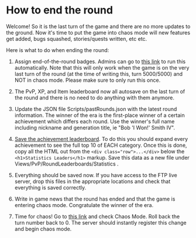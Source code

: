 # How to end the round

Welcome!  So it is the last turn of the game and there are no more updates to the ground.  Now it's time to put the game into chaos mode will new features get added, bugs squashed, stories/quests written, etc etc.

Here is what to do when ending the round:

1. Assign end-of-the-round badges.  Admins can go to [this link](https://www.transformaniatime.com/PvPAdmin/AssignLeadersBadges) to run this automatically.  Note that this will only work when the game is on the very last turn of the round (at the time of writing this, turn 5000/5000) and NOT in chaos mode.  Please make sure to only run this once.

1. The PvP, XP, and Item leaderboard now all autosave on the last turn of the round and there is no need to do anything with them anymore.

1. Update the JSON file Scripts/pastRounds.json with the latest round information.  The winner of the era is the first-place winner of a certain achievement which differs each round.  Use the winner's full name including nickname and generation title, ie "Bob 'I Won!' Smith IV".

1. [Save the achievement leaderboard](https://www.transformaniatime.com/Settings/PlayerStatsLeaders).  To do this you should expand every achievement to see the full top 10 of EACH category.  Once this is done, copy all the HTML out from the `<div class="row">...</div>` below the `<h1>Statistics Leaders</h1>` markup.  Save this data as a new file under Views/PvP/RoundLeaderboards/Statistics .

1. Everything should be saved now.  If you have access to the FTP live server, drop this files in the appropriate locations and check that everything is saved correctly.

1. Write in game news that the round has ended and that the game is entering chaos mode.  Congratulate the winner of the era.

1. Time for chaos!  Go to [this link](https://www.transformaniatime.com/PvPAdmin/ChangeWorldStats) and check Chaos Mode.  Roll back the turn number back to 0.  The server should instantly register this change and begin chaos mode.
